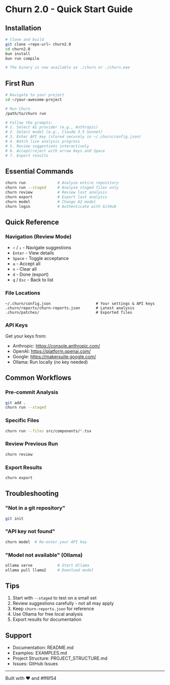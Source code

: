 # Churn 2.0 - Quick Start Guide

## Installation

```bash
# Clone and build
git clone <repo-url> churn2.0
cd churn2.0
bun install
bun run compile

# The binary is now available as ./churn or ./churn.exe
```

## First Run

```bash
# Navigate to your project
cd ~/your-awesome-project

# Run Churn
/path/to/churn run

# Follow the prompts:
# 1. Select AI provider (e.g., Anthropic)
# 2. Select model (e.g., Claude 3.5 Sonnet)
# 3. Enter API key (stored securely in ~/.churn/config.json)
# 4. Watch live analysis progress
# 5. Review suggestions interactively
# 6. Accept/reject with arrow keys and Space
# 7. Export results
```

## Essential Commands

```bash
churn run              # Analyze entire repository
churn run --staged     # Analyze staged files only
churn review           # Review last analysis
churn export           # Export last analysis
churn model            # Change AI model
churn login            # Authenticate with GitHub
```

## Quick Reference

### Navigation (Review Mode)

- `↑` / `↓` - Navigate suggestions
- `Enter` - View details
- `Space` - Toggle acceptance
- `a` - Accept all
- `n` - Clear all
- `d` - Done (export)
- `q` / `Esc` - Back to list

### File Locations

```
~/.churn/config.json                    # Your settings & API keys
.churn/reports/churn-reports.json       # Latest analysis
.churn/patches/                         # Exported files
```

### API Keys

Get your keys from:
- Anthropic: https://console.anthropic.com/
- OpenAI: https://platform.openai.com/
- Google: https://makersuite.google.com/
- Ollama: Run locally (no key needed)

## Common Workflows

### Pre-commit Analysis
```bash
git add .
churn run --staged
```

### Specific Files
```bash
churn run --files src/components/*.tsx
```

### Review Previous Run
```bash
churn review
```

### Export Results
```bash
churn export
```

## Troubleshooting

### "Not in a git repository"
```bash
git init
```

### "API key not found"
```bash
churn model  # Re-enter your API key
```

### "Model not available" (Ollama)
```bash
ollama serve           # Start Ollama
ollama pull llama2     # Download model
```

## Tips

1. Start with `--staged` to test on a small set
2. Review suggestions carefully - not all may apply
3. Keep `churn-reports.json` for reference
4. Use Ollama for free local analysis
5. Export results for documentation

## Support

- Documentation: README.md
- Examples: EXAMPLES.md
- Project Structure: PROJECT_STRUCTURE.md
- Issues: GitHub Issues

---

Built with ❤️ and #ff6f54
